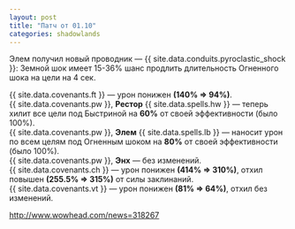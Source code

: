 ```yaml
---
layout: post
title: "Патч от 01.10"
categories: shadowlands 
---
```

Элем получил новый проводник — {{ site.data.conduits.pyroclastic_shock }}: Земной шок имеет 15-36% шанс продлить длительность Огненного шока на цели на 4 сек.

{{ site.data.covenants.ft }} — урон понижен **(140% => 94%)**.  
{{ site.data.covenants.pw }}, **Рестор** {{ site.data.spells.hw }} — теперь хилит все цели под Быстриной на **60%** от своей эффективности (было 100%).  
{{ site.data.covenants.pw }}, **Элем** {{ site.data.spells.lb }} — наносит урон по всем целям под Огненным шоком на **80%** от своей эффективности (было 100%).  
{{ site.data.covenants.pw }}, **Энх** — без изменений.  
{{ site.data.covenants.ch }} — урон понижен **(414% => 310%)**, отхил повышен **(255.5% => 315%)** от силы заклинаний.  
{{ site.data.covenants.vt }} — урон понижен **(81% => 64%)**, отхил без изменений.

<http://www.wowhead.com/news=318267>
